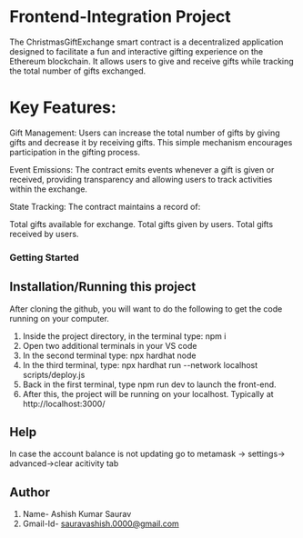 # Frontend-Integration Project
The ChristmasGiftExchange smart contract is a decentralized application designed to facilitate a fun and interactive gifting experience on the Ethereum blockchain. It allows users to give and receive gifts while tracking the total number of gifts exchanged.

# Key Features:

Gift Management: Users can increase the total number of gifts by giving gifts and decrease it by receiving gifts. This simple mechanism encourages participation in the gifting process.

Event Emissions: The contract emits events whenever a gift is given or received, providing transparency and allowing users to track activities within the exchange.

State Tracking: The contract maintains a record of:

Total gifts available for exchange.
Total gifts given by users.
Total gifts received by users.
### Getting Started
## Installation/Running this project
After cloning the github, you will want to do the following to get the code running on your computer.

1. Inside the project directory, in the terminal type: npm i
2. Open two additional terminals in your VS code
3. In the second terminal type: npx hardhat node
4. In the third terminal, type: npx hardhat run --network localhost scripts/deploy.js
5. Back in the first terminal, type npm run dev to launch the front-end.
6. After this, the project will be running on your localhost. Typically at http://localhost:3000/
## Help
In case the account balance is not updating go to metamask -> settings-> advanced->clear acitivity tab
## Author
1. Name- Ashish Kumar Saurav
2. Gmail-Id- sauravashish.0000@gmail.com

